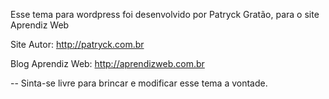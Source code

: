 Esse tema para wordpress foi desenvolvido por Patryck Gratão, para o site Aprendiz Web

Site Autor: http://patryck.com.br

Blog Aprendiz Web: http://aprendizweb.com.br

--
Sinta-se livre para brincar e modificar esse tema a vontade.
